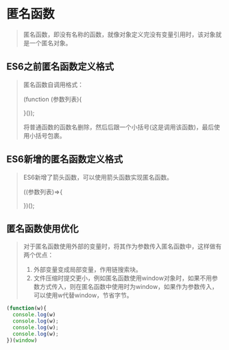 # 匿名函数

> 匿名函数，即没有名称的函数，就像对象定义完没有变量引用时，该对象就是一个匿名对象。

## ES6之前匿名函数定义格式

>匿名函数自调用格式：
>
>(function (参数列表){
>
>}());
>
>将普通函数的函数名删除，然后后跟一个小括号(这是调用该函数)，最后使用小括号包裹。

## ES6新增的匿名函数定义格式

> ES6新增了箭头函数，可以使用箭头函数实现匿名函数。
>
> ((参数列表)=>{
>
> })();



## 匿名函数使用优化

> 对于匿名函数使用外部的变量时，将其作为参数传入匿名函数中，这样做有两个优点：
>
> 1. 外部变量变成局部变量，作用链搜索块。
> 2. 文件压缩时提交更小，例如匿名函数使用window对象时，如果不用参数方式传入，则在匿名函数中使用时为window，如果作为参数传入，可以使用w代替window，节省字节。

```javascript
(function(w){
  console.log(w)
  console.log(w);
  console.log(w);
  console.log(w);
})(window)
```

